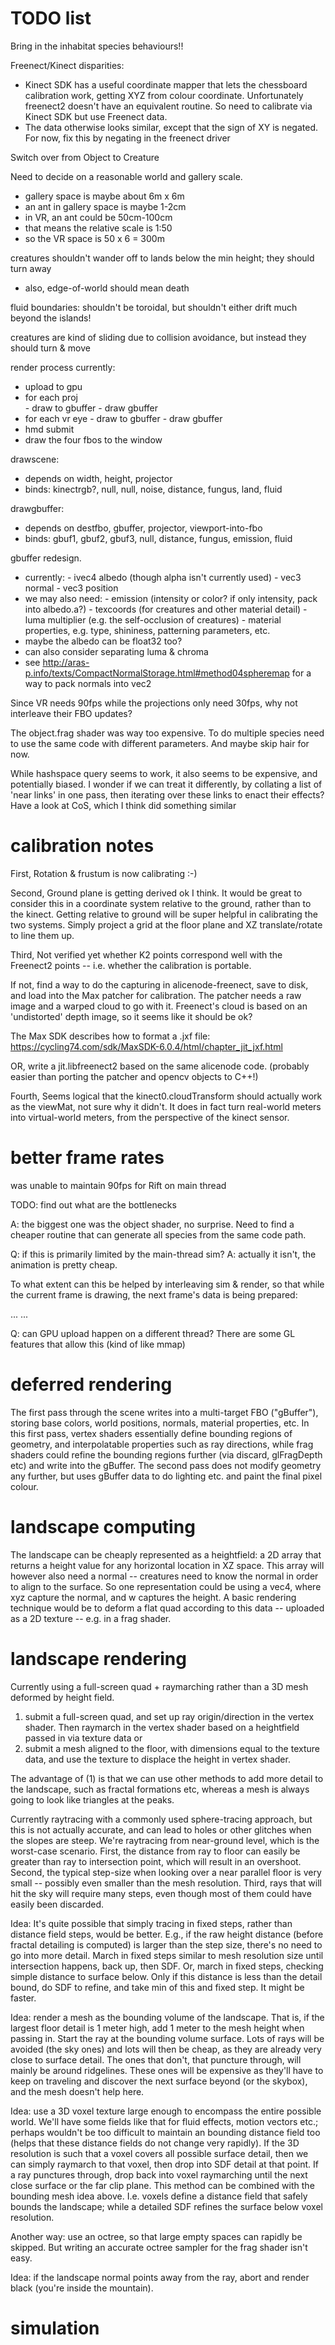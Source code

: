 
# TODO list

Bring in the inhabitat species behaviours!!


Freenect/Kinect disparities:
- Kinect SDK has a useful coordinate mapper that lets the chessboard calibration work, getting XYZ from colour coordinate. Unfortunately freenect2 doesn't have an equivalent routine. So need to calibrate via Kinect SDK but use Freenect data.
- The data otherwise looks similar, except that the sign of XY is negated. For now, fix this by negating in the freenect driver

Switch over from Object to Creature

Need to decide on a reasonable world and gallery scale. 
- gallery space is maybe about 6m x 6m
- an ant in gallery space is maybe 1-2cm 
- in VR, an ant could be 50cm-100cm 
- that means the relative scale is 1:50
- so the VR space is 50 x 6 = 300m 

creatures shouldn't wander off to lands below the min height; they should turn away
- also, edge-of-world should mean death

fluid boundaries: shouldn't be toroidal, but shouldn't either drift much beyond the islands! 

creatures are kind of sliding due to collision avoidance, but instead they should turn & move

render process currently:
- upload to gpu
- for each proj   
      - draw to gbuffer
      - draw gbuffer
- for each vr eye
      - draw to gbuffer
      - draw gbuffer
- hmd submit
- draw the four fbos to the window

drawscene:
- depends on width, height, projector
- binds: kinectrgb?, null, null, noise, distance, fungus, land, fluid 
      
drawgbuffer:
- depends on destfbo, gbuffer, projector, viewport-into-fbo
- binds: gbuf1, gbuf2, gbuf3, null, distance, fungus, emission, fluid


gbuffer redesign. 
- currently:
      - ivec4 albedo (though alpha isn't currently used)
      - vec3 normal
      - vec3 position
- we may also need:
      - emission (intensity or color? if only intensity, pack into albedo.a?)
      - texcoords (for creatures and other material detail)
      - luma multiplier (e.g. the self-occlusion of creatures)
      - material properties, e.g. type, shininess, patterning parameters, etc.
- maybe the albedo can be float32 too? 
- can also consider separating luma & chroma
- see http://aras-p.info/texts/CompactNormalStorage.html#method04spheremap for a way to pack normals into vec2


Since VR needs 90fps while the projections only need 30fps, why not interleave their FBO updates?

The object.frag shader was way too expensive. To do multiple species need to use the same code with different parameters. And maybe skip hair for now.


While hashspace query seems to work, it also seems to be expensive, and potentially biased. 
I wonder if we can treat it differently, by collating a list of 'near links' in one pass, then iterating over these links to enact their effects?
Have a look at CoS, which I think did something similar



# calibration notes


First, 
Rotation & frustum is now calibrating :-)


Second,
Ground plane is getting derived ok I think. 
It would be great to consider this in a coordinate system relative to the ground, rather than to the kinect. 
Getting relative to ground will be super helpful in calibrating the two systems. Simply project a grid at the floor plane and XZ translate/rotate to line them up. 


Third,
Not verified yet whether K2 points correspond well with the Freenect2 points -- i.e. whether the calibration is portable. 
 
If not, find a way to do the capturing in alicenode-freenect, save to disk, and load into the Max patcher for calibration.  The patcher needs a raw image and a warped cloud to go with it. Freenect's cloud is based on an 'undistorted' depth image, so it seems like it should be ok? 

The Max SDK describes how to format a .jxf file:
https://cycling74.com/sdk/MaxSDK-6.0.4/html/chapter_jit_jxf.html

OR, write a jit.libfreenect2 based on the same alicenode code. 
(probably easier than porting the patcher and opencv objects to C++!)

Fourth,
Seems logical that the kinect0.cloudTransform should actually work as the viewMat, not sure why it didn't. It does in fact turn real-world meters into virtual-world meters, from the perspective of the kinect sensor. 

# better frame rates

was unable to maintain 90fps for Rift on main thread

TODO: find out what are the bottlenecks

A: the biggest one was the object shader, no surprise. Need to find a cheaper routine that can generate all species from the same code path.

Q: if this is primarily limited by the main-thread sim?
A: actually it isn't, the animation is pretty cheap.


To what extent can this be helped by interleaving sim & render, so that while the current frame is drawing, the next frame's data is being prepared:

<sim0><sim1><sim2>...
      <ren0><ren1><ren2>...

Q: can GPU upload happen on a different thread? There are some GL features that allow this (kind of like mmap)




# deferred rendering

The first pass through the scene writes into a multi-target FBO ("gBuffer"), storing base colors, world positions, normals, material properties, etc. In this first pass, vertex shaders essentially define bounding regions of geometry, and interpolatable properties such as ray directions, while frag shaders could refine the bounding regions further (via discard, glFragDepth etc) and write into the gBuffer. 
The second pass does not modify geometry any further, but uses gBuffer data to do lighting etc. and paint the final pixel colour.


# landscape computing

The landscape can be cheaply represented as a heightfield: a 2D array that returns a height value for any horizontal location in XZ space. 
This array will however also need a normal -- creatures need to know the normal in order to align to the surface. 
So one representation could be using a vec4, where xyz capture the normal, and w captures the height.
A basic rendering technique would be to deform a flat quad according to this data -- uploaded as a 2D texture -- e.g. in a frag shader.

# landscape rendering

Currently using a full-screen quad + raymarching rather than a 3D mesh deformed by height field. 

1. submit a full-screen quad, and set up ray origin/direction in the vertex shader. Then raymarch in the vertex shader based on a heightfield passed in via texture data 
or 
2. submit a mesh aligned to the floor, with dimensions equal to the texture data, and use the texture to displace the height in vertex shader.

The advantage of (1) is that we can use other methods to add more detail to the landscape, such as fractal formations etc, whereas a mesh is always going to look like triangles at the peaks. 

Currently raytracing with a commonly used sphere-tracing approach, but this is not actually accurate, and can lead to holes or other glitches when the slopes are steep. We're raytracing from near-ground level, which is the worst-case scenario.  First, the distance from ray to floor can easily be greater than ray to intersection point, which will result in an overshoot. Second, the typical step-size when looking over a near parallel floor is very small -- possibly even smaller than the mesh resolution. Third, rays that will hit the sky will require many steps, even though most of them could have easily been discarded. 

Idea: It's quite possible that simply tracing in fixed steps, rather than distance field steps, would be better. E.g., if the raw height distance (before fractal detailing is computed) is larger than the step size, there's no need to go into more detail. March in fixed steps similar to mesh resolution size until intersection happens, back up, then SDF. Or, march in fixed steps, checking simple distance to surface below. Only if this distance is less than the detail bound, do SDF to refine, and take min of this and fixed step. It might be faster. 

Idea: render a mesh as the bounding volume of the landscape. That is, if the largest floor detail is 1 meter high, add 1 meter to the mesh height when passing in. Start the ray at the bounding volume surface. Lots of rays will be avoided (the sky ones) and lots will then be cheap, as they are already very close to surface detail. The ones that don't, that puncture through, will mainly be around ridgelines. These ones will be expensive as they'll have to keep on traveling and discover the next surface beyond (or the skybox), and the mesh doesn't help here. 

Idea: use a 3D voxel texture large enough to encompass the entire possible world. We'll have some fields like that for fluid effects, motion vectors etc.; perhaps wouldn't be too difficult to maintain an bounding distance field too (helps that these distance fields do not change very rapidly). If the 3D resolution is such that a voxel covers all possible surface detail, then we can simply raymarch to that voxel, then drop into SDF detail at that point. If a ray punctures through, drop back into voxel raymarching until the next close surface or the far clip plane.  This method can be combined with the bounding mesh idea above. I.e. voxels define a distance field that safely bounds the landscape; while a detailed SDF refines the surface below voxel resolution.

Another way: use an octree, so that large empty spaces can rapidly be skipped. But writing an accurate octree sampler for the frag shader isn't easy.

Idea: if the landscape normal points away from the ray, abort and render black (you're inside the mountain). 

# simulation

